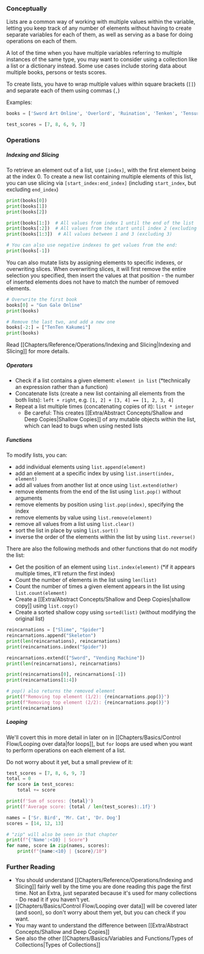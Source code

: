 ### Conceptually
Lists are a common way of working with multiple values within the variable, letting you keep track of any number of elements without having to create separate variables for each of them, as well as serving as a base for doing operations on each of them.

A lot of the time when you have multiple variables referring to multiple instances of the same type, you may want to consider using a collection like a list or a dictionary instead.
Some use cases include storing data about multiple books, persons or tests scores.

To create lists, you have to wrap multiple values within square brackets (`[]`) and separate each of them using commas (`,`)

Examples:
```py
books = ['Sword Art Online', 'Overlord', 'Ruination', 'Tenken', 'Tensura']

test_scores = [7, 8, 6, 9, 7]
```

### Operations

##### Indexing and Slicing

To retrieve an element out of a list, use `[index]`, with the first element being at the index 0.
To create a new list containing multiple elements of this list, you can use slicing via `[start_index:end_index]` (including `start_index`, but excluding `end_index`)

```py
print(books[0])
print(books[1])
print(books[2])

print(books[1:])  # All values from index 1 until the end of the list
print(books[:2])  # All values from the start until index 2 (excluding 2)
print(books[1:3])  # All values between 1 and 3 (excluding 3)

# You can also use negative indexes to get values from the end:
print(books[-1])
```

You can also mutate lists by assigning elements to specific indexes, or overwriting slices.
When overwriting slices, it will first remove the entire selection you specified, then insert the values at that position - the number of inserted elements does not have to match the number of removed elements.

```py
# Overwrite the first book
books[0] = "Gun Gale Online"
print(books)

# Remove the last two, and add a new one
books[-2:] = ["TenTen Kakumei"]
print(books)
```

Read [[Chapters/Reference/Operations/Indexing and Slicing|Indexing and Slicing]] for more details.

##### Operators

- Check if a list contains a given element: `element in list` (\*technically an expression rather than a function)
- Concatenate lists (create a new list containing all elements from the both lists): `left + right`, e.g. `[1, 2] + [3, 4] == [1, 2, 3, 4]`
- Repeat a list multiple times (concatenating copies of it): `list * integer`
	- Be careful: This creates [[Extra/Abstract Concepts/Shallow and Deep Copies|Shallow Copies]] of any mutable objects within the list, which can lead to bugs when using nested lists

##### Functions

To modify lists, you can:
- add individual elements using `list.append(element)`
- add an element at a specific index by using `list.insert(index, element)`
- add all values from another list at once using `list.extend(other)`
- remove elements from the end of the list using `list.pop()` without arguments
- remove elements by position using `list.pop(index)`, specifying the index
- remove elements by value using `list.remove(element)`
- remove all values from a list using `list.clear()`
- sort the list in place by using `list.sort()`
- inverse the order of the elements within the list by using `list.reverse()`

There are also the following methods and other functions that do not modify the list:
- Get the position of an element using `list.index(element)` (\*if it appears multiple times, it'll return the first index)
- Count the number of elements in the list using `len(list)` 
- Count the number of times a given element appears in the list using `list.count(element)`
- Create a [[Extra/Abstract Concepts/Shallow and Deep Copies|shallow copy]] using `list.copy()`
- Create a sorted shallow copy using `sorted(list)` (without modifying the original list)

```py
reincarnations = ["Slime", "Spider"]
reincarnations.append("Skeleton")
print(len(reincarnations), reincarnations)
print(reincarnations.index("Spider"))

reincarnations.extend(["Sword", "Vending Machine"])
print(len(reincarnations), reincarnations)

print(reincarnations[0], reincarnations[-1])
print(reincarnations[1:4])

# pop() also returns the removed element
print(f"Removing top element (1/2): {reincarnations.pop()}")
print(f"Removing top element (2/2): {reincarnations.pop()}")
print(reincarnations)
```

##### Looping

We'll covert this in more detail in later on in [[Chapters/Basics/Control Flow/Looping over data|for loops]], but `for` loops are used when you want to perform operations on each element of a list.

Do not worry about it yet, but a small preview of it:
```py
test_scores = [7, 8, 6, 9, 7]
total = 0
for score in test_scores:
	total += score

print(f'Sum of scores: {total}')
print(f'Average score: {total / len(test_scores):.1f}')
```

```py
names = ['Sr. Bird', 'Mr. Cat', 'Dr. Dog']
scores = [14, 12, 13]

# "zip" will also be seen in that chapter
print(f"{'Name':<10} | Score")
for name, score in zip(names, scores):
	print(f"{name:<10} | {score}/10")
```

### Further Reading

- You should understand [[Chapters/Reference/Operations/Indexing and Slicing]] fairly well by the time you are done reading this page the first time. Not an Extra, just separated because it's used for many collections - Do read it if you haven't yet.
- [[Chapters/Basics/Control Flow/Looping over data]] will be covered later (and soon), so don't worry about them yet, but you can check if you want.
- You may want to understand the difference between [[Extra/Abstract Concepts/Shallow and Deep Copies]]
- See also the other [[Chapters/Basics/Variables and Functions/Types of Collections|Types of Collections]]
